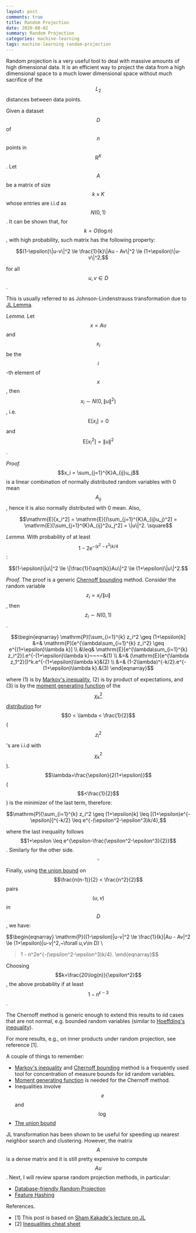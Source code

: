 ```yaml
---
layout: post
comments: true
title: Random Projection
date: 2020-08-02
summary: Random Projection
categories: machine-learning
tags: machine-learning random-projection
---
```


Random projection is a very useful tool to deal with massive amounts of high dimensional data.
It is an efficient way to project the data from a high dimensional space to a much lower
dimensional space without much sacrifice of the $$L_2$$ distances between data points.

Given a dataset $$D$$ of $$n$$ points in $$\mathrm{R}^{K}$$. Let $$A$$ be a matrix of size $$k \times K$$
whose entries are i.i.d as $$N(0, 1)$$. It can be shown that, for $$k = O(\log n)$$, with high probability,
such matrix has the following property:

$$(1-\epsilon)\|u-v\|^2 \le \frac{1}{k}\|Au - Av\|^2 \le (1+\epsilon)\|u-v\|^2,$$

for all $$u, v \in D$$.

This is usually referred to as Johnson-Lindenstrauss transformation due to [JL Lemma](https://en.wikipedia.org/wiki/Johnson%E2%80%93Lindenstrauss_lemma).

*Lemma.* Let $$x = Au$$ and $$x_i$$ be the $$i$$-th element of $$x$$, then $$x_i \sim N(0, \|u\|^2)$$, i.e. $$\mathrm{E}[x_i] = 0$$ 
and $$\mathrm{E}[x_i^2] = \|u\|^2$$.

*Proof.* $$x_i = \sum_{j=1}^{K}A_{ij}u_j$$ is a linear combination of normally distributed random variables with 0 mean $$A_{ij}$$,
hence it is also normally distributed with 0 mean. Also,

$$\mathrm{E}[x_i^2] = \mathrm{E}[(\sum_{j=1}^{K}A_{ij}u_j)^2] = \mathrm{E}[\sum_{j=1}^{K}A_{ij}^2u_j^2] = \|u\|^2. \square$$

*Lemma.* With probability of at least $$1-2e^{-(\epsilon^2-\epsilon^3)k/4}$$:

$$(1-\epsilon)\|u\|^2 \le \|\frac{1}{\sqrt{k}}Au\|^2 \le (1+\epsilon)\|u\|^2.$$

*Proof.* The proof is a generic [Chernoff bounding](https://en.wikipedia.org/wiki/Chernoff_bound) method.
Consider the random variable $$z_i = x_i / \|u\|$$, then $$z_i \sim N(0,1)$$.

$$\begin{eqnarray}
\mathrm{P}[\sum_{i=1}^{k} z_i^2 \geq (1+\epsilon)k] &=& \mathrm{P}[e^{\lambda\sum_{i=1}^{k} z_i^2} \geq e^{(1+\epsilon)\lambda k}] \\
&\leq& \mathrm{E}[e^{\lambda\sum_{i=1}^{k} z_i^2}].e^{-(1+\epsilon)\lambda k}~~~~&(1) \\
&=& (\mathrm{E}[e^{\lambda z_1^2}])^k.e^{-(1+\epsilon)\lambda k}&(2) \\
&=& (1-2\lambda)^{-k/2}.e^{-(1+\epsilon)\lambda k}.&(3)
\end{eqnarray}$$

where (1) is by [Markov's inequality](https://en.wikipedia.org/wiki/Markov%27s_inequality), (2) is by product of expectations,
and (3) is by the [moment generating function](https://en.wikipedia.org/wiki/Moment-generating_function) of the 
[$$\chi_k^2$$ distribution](https://online.stat.psu.edu/stat414/lesson/15/15.8#paragraph--771) for $$0 < \lambda < \frac{1}{2}$$
($$z_i^2$$'s are i.i.d with $$\chi_k^2$$). $$\lambda=\frac{\epsilon}{2(1+\epsilon)}$$ ($$<\frac{1}{2}$$) is the minimizer of the last term, therefore:

$$\mathrm{P}[\sum_{i=1}^{k} z_i^2 \geq (1+\epsilon)k] \leq [(1+\epsilon)e^{-\epsilon}]^{-k/2} \leq e^{-(\epsilon^2-\epsilon^3)k/4},$$

where the last inequality follows $$1+\epsilon \leq e^{\epsilon-\frac{\epsilon^2-\epsilon^3}{2}}$$. Similarly for the other side. $$\square$$

Finally, using [the union bound](https://en.wikipedia.org/wiki/Boole%27s_inequality) on $$\frac{n(n-1)}{2} < \frac{n^2}{2}$$ pairs $$(u, v)$$ in $$D$$, we have:

$$\begin{eqnarray}
\mathrm{P}((1-\epsilon)\|u-v\|^2 \le \frac{1}{k}\|Au - Av\|^2 \le (1+\epsilon)\|u-v\|^2,~\forall u,v\in D) \\
> 1 - n^2e^{-(\epsilon^2-\epsilon^3)k/4}.
\end{eqnarray}$$

Choosing $$k=\frac{20\log(n)}{\epsilon^2}$$, the above probability if at least $$1 - n^{\epsilon - 3}$$.

The Chernoff method is generic enough to extend this results to iid cases that are not normal, e.g. bounded random variables
(similar to [Hoeffding's inequality](https://en.wikipedia.org/wiki/Hoeffding%27s_inequality)).

For more results, e.g., on inner products under random projection, see reference [1].

A couple of things to remember:
- [Markov's inequality](https://en.wikipedia.org/wiki/Markov%27s_inequality) and [Chernoff bounding](https://en.wikipedia.org/wiki/Chernoff_bound) method
is a frequently used tool for concentration of measure bounds for iid random variables.
- [Moment generating function](https://en.wikipedia.org/wiki/Moment-generating_function) is needed for the Chernoff method.
- Inequalities involve $$e$$ and $$\log$$
- [The union bound](https://en.wikipedia.org/wiki/Boole%27s_inequality)

JL transformation has been shown to be useful for speeding up nearest neighbor search and clustering. However,
the matrix $$A$$ is a dense matrix and it is still pretty expensive to compute $$Au$$. Next, I will review sparse random projection methods,
in particular:
- [Database-friendly Random Projection](http://people.ee.duke.edu/~lcarin/p93.pdf)
- [Feature Hashing](https://alex.smola.org/papers/2009/Weinbergeretal09.pdf)

References.
- [1] This post is based on [Sham Kakade's lecture on JL](https://ttic.uchicago.edu/~gregory/courses/LargeScaleLearning/lectures/jl.pdf)
- [2] [Inequalities cheat sheet](http://www.lkozma.net/inequalities_cheat_sheet/ineq.pdf)